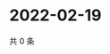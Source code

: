# 2022-02-19

共 0 条

<!-- BEGIN WEIBO -->
<!-- 最后更新时间 Sat Feb 19 2022 05:08:56 GMT+0800 (China Standard Time) -->

<!-- END WEIBO -->
